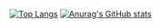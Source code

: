[![Top Langs](https://github-readme-stats.vercel.app/api/top-langs/?username=tmj5574&layout=compact)](https://github.com/깃허브아이디/github-readme-stats)
[![Anurag's GitHub stats](https://github-readme-stats.vercel.app/api?username=tmj5574)](https://github.com/anuraghazra/github-readme-stats)
<!--
**tmj5574/tmj5574** is a ✨ _special_ ✨ repository because its `README.md` (this file) appears on your GitHub profile.

Here are some ideas to get you started:

- 🔭 I’m currently working on ...
- 🌱 I’m currently learning ...
- 👯 I’m looking to collaborate on ...
- 🤔 I’m looking for help with ...
- 💬 Ask me about ...
- 📫 How to reach me: ...
- 😄 Pronouns: ...
- ⚡ Fun fact: ...
-->
